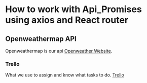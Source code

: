 # How to work with Api_Promises using axios and React router


## Openweathermap API

Openweathermap is our api [Openweather Website](https://openweathermap.org/api).

### Trello

What we use to assign and know what tasks to do. [Trello](https://trello.com/b/QxImQpHI/software-development) 

